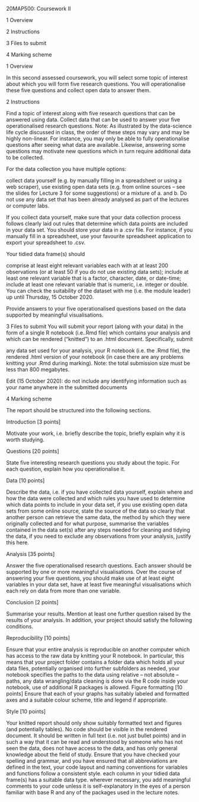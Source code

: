20MAP500: Coursework II

1 Overview

2 Instructions

3 Files to submit

4 Marking scheme

1 Overview

In this second assessed coursework, you will select some topic of interest about which you will form five research questions. You will operationalise these five questions and collect open data to answer them.


2 Instructions

Find a topic of interest along with five research questions that can be answered using data. Collect data that can be used to answer your five operationalised research questions. Note: As illustrated by the data-science life cycle discussed in class, the order of these steps may vary and may be highly non-linear. For instance, you may only be able to fully operationalise questions after seeing what data are available. Likewise, answering some questions may motivate new questions which in turn require additional data to be collected.

For the data collection you have multiple options:

collect data yourself (e.g. by manually filling in a spreadsheet or using a web scraper),
use existing open data sets (e.g. from online sources – see the slides for Lecture 3 for some suggestions) or
a mixture of a. and b.
Do not use any data set that has been already analysed as part of the lectures or computer labs.

If you collect data yourself, make sure that your data collection process follows clearly laid out rules that determine which data points are included in your data set. You should store your data in a .csv file. For instance, if you manually fill in a spreadsheet, use your favourite spreadsheet application to export your spreadsheet to .csv.

Your tidied data frame(s) should

comprise at least eight relevant variables each with at at least 200 observations (or at least 50 if you do not use existing data sets);
include at least one relevant variable that is a factor, character, date, or date-time;
include at least one relevant variable that is numeric, i.e. integer or double.
You can check the suitability of the dataset with me (i.e. the module leader) up until Thursday, 15 October 2020.

Provide answers to your five operationalised questions based on the data supported by meaningful visualisations.


3 Files to submit
You will submit your report (along with your data) in the form of a single R notebook (i.e..Rmd file) which contains your analysis and which can be rendered (“knitted”) to an .html document. Specifically, submit

any data set used for your analysis,
your R notebook (i.e. the .Rmd file),
the rendered .html version of your notebook (in case there are any problems knitting your .Rmd during marking).
Note: the total submission size must be less than 800 megabytes.

Edit (15 October 2020): do not include any identifying information such as your name anywhere in the submitted documents


4 Marking scheme

The report should be structured into the following sections.


Introduction [3 points]

Motivate your work, i.e.
briefly describe the topic,
briefly explain why it is worth studying.

Questions [20 points]

State five interesting research questions you study about the topic.
For each question, explain how you operationalise it.

Data [10 points]

Describe the data, i.e.
if you have collected data yourself, explain where and how the data were collected and which rules you have used to determine which data points to include in your data set,
if you use existing open data sets from some online source, state the source of the data so clearly that another person can retrieve the same data, the method by which they were originally collected and for what purpose,
summarise the variables contained in the data set(s) after any steps needed for cleaning and tidying the data,
if you need to exclude any observations from your analysis, justify this here.

Analysis [35 points]

Answer the five operationalised research questions.
Each answer should be supported by one or more meaningful visualisations.
Over the course of answering your five questions, you should
make use of at least eight variables in your data set,
have at least five meaningful visualisations which each rely on data from more than one variable.

Conclusion [2 points]

Summarise your results.
Mention at least one further question raised by the results of your analysis.
In addition, your project should satisfy the following conditions.

Reproducibility [10 points]

Ensure that your entire analysis is reproducible on another computer which has access to the raw data by knitting your R notebook. In particular, this means that
your project folder contains a folder data which holds all your data files, potentially organised into further subfolders as needed,
your notebook specifies the paths to the data using relative – not absolute – paths,
any data wrangling/data cleaning is done via the R code inside your notebook,
use of additional R packages is allowed.
Figure formatting [10 points]
Ensure that each of your graphs has suitably labeled and formatted axes and a suitable colour scheme, title and legend if appropriate.

Style [10 points]

Your knitted report should only show suitably formatted text and figures (and potentially tables). No code should be visible in the rendered document. It should be written in full text (i.e. not just bullet points) and in such a way that it can be read and understood by someone who has not seen the data, does not have access to the data, and has only general knowledge about the field of study.
Ensure that
you have checked your spelling and grammar, and you have ensured that all abbreviations are defined in the text,
your code layout and naming conventions for variables and functions follow a consistent style.
each column in your tidied data frame(s) has a suitable data type.
wherever necessary, you add meaningful comments to your code unless it is self-explanatory in the eyes of a person familiar with base R and any of the packages used in the lecture notes.
